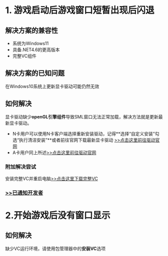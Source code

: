 # 1. 游戏启动后游戏窗口短暂出现后闪退
## 解决方案的兼容性
- 系统为Windows11
- 具备.NET4.6的更高版本
- 完整VC组件

## 解决方案的已知问题
在Windows10系统上更新显卡驱动可能仍然无效

## 如何解决
显卡驱动缺少**openGL引擎组件**导致SML窗口无法正常加载，解决方法就是更新最新显卡驱动。
- N卡用户可以使用N卡客户端选择重新安装驱动，记得**选择“自定义安装”勾选“执行清洁安装”**或者前往官网下载最新显卡驱动
[>>点击这里前往驱动官网](https://www.nvidia.cn/geforce/drivers/)
- A卡用户同上所述[>>点击这里前往驱动官网](https://www.amd.com/zh-cn/support/download/drivers.html)

### 附加解决尝试
安装完整VC并重启电脑[>>点击这里下载完整VC](https://www.123pan.com/s/4bNtVv-WJmKv)

### [>>已通知开发者](https://github.com/lukas0x1/sml-pc/issues/7)


# 2.开始游戏后没有窗口显示
## 如何解决
缺少VC运行环境，请使用包管理器中的**安装VC**选项